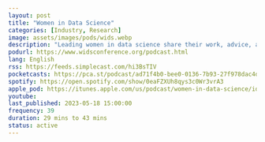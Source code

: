 ```yaml
---
layout: post
title: "Women in Data Science"
categories: [Industry, Research]
image: assets/images/pods/wids.webp
description: "Leading women in data science share their work, advice, and lessons learned along the way with Professor Margot Gerritsen from Stanford University. Hear about how data science is being applied and having impact across a wide range of domains, from healthcare to finance to cosmology to human rights and more."
podurl: https://www.widsconference.org/podcast.html
lang: English
rss: https://feeds.simplecast.com/hi3BsTIV
pocketcasts: https://pca.st/podcast/ad71f4b0-bee0-0136-7b93-27f978dac4db
spotify: https://open.spotify.com/show/0eaFZXUh8qys3c0Wr3vrA3
apple_pod: https://itunes.apple.com/us/podcast/women-in-data-science/id1440076586
youtube:
last_published: 2023-05-18 15:00:00
frequency: 39
duration: 29 mins to 43 mins
status: active
---
```

